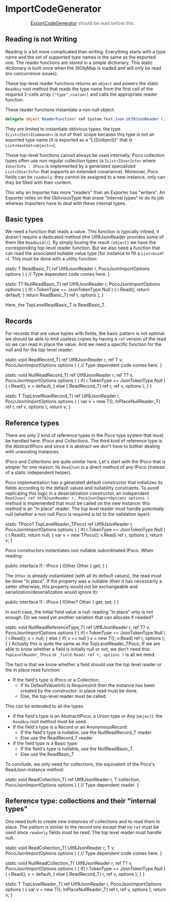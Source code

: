 # ImportCodeGenerator

>> [ExportCodeGenerator](../Export/README.md) should be read before this.

## Reading is not Writing

Reading is a bit more complicated than writing. Everything starts with a type name and the set of supported
type names is the same as the exported one. The reader functions are stored in a simple dictionary.
This static dictionary is built once when the StObjMap is loaded and will only be read (no concurrence issues).
 
These top-level reader functions returns an `object` and powers the static `ReadAny` root method that
reads the type name from the first cell of the required 2-cells array `["type",<value>]` and calls the
appropriate reader function.

These reader functions instantiate a non null object:
```csharp
delegate object ReaderFunction( ref System.Text.Json.Utf8JsonReader r, CK.Poco.Exc.Json.Export.PocoJsonImportOptions options );
```
They are limited to instantiate oblivious types: the type `IList<ISet<ICommand>>` is out of their scope because this
type is not an exported type name (it is exported as a "L(S(object))" that is `List<HashSet<object>>`).

These top-level functions cannot always be used internally: Poco collection types often use non regular collection
types (a `IList<IUserInfo>` where `IUserInfo : IPoco` is implemented by a generated specialized `List<IUserInfo>`
that supports an extended covariance). Moreover, Poco fields can be `readonly`: they cannot be assigned to a new instance,
only can they be filled with their content.

This why an Importer has more "readers" than an Exporter has "writers". An Exporter relies on the ObliviousType that
erase "internal types" to do its job whereas Importers have to deal with these internal types.

## Basic types
We need a function that reads a value. This function is typically inlined, it doesn't require
a dedicated method (the Utf8JsonReader provides some of them like `ReadGuid()`). By simply boxing the result `(object)`
we have the corresponding top-level reader function.
But we also need a function that can read the associated nullable value type (for instance to fill a `List<Guid?>`). This
must be done with a utility function:

static T ReadBasic_T( ref Utf8JsonReader r, PocoJsonImportOptions options )
{
  // Type dependent code comes here.
}

static T? NullReadBasic_T( ref Utf8JsonReader r, PocoJsonImportOptions options )
{
  if( r.TokenType == JsonTokenType.Null )
  {
    r.Read();
    return default;
  }
  return ReadBasic_T( ref r, options );
}

Here, the TopLevelReadBasic_T is ReadBasic_T.

## Records
For records that are value tuples with fields, the basic pattern is not optimal: we should be able to limit
useless copies by having a `ref` version of the read so we can read in place the value. And we need a specific
function for the null and for the top-level reader:

static void ReadRecord_T( ref Utf8JsonReader r, ref T v, PocoJsonImportOptions options )
{
  // Type dependent code comes here.
}

static void NullReadRecord_T( ref Utf8JsonReader r, ref T? v, PocoJsonImportOptions options )
{
  if( r.TokenType == JsonTokenType.Null )
  {
    r.Read();
    v = default;
  }
  else
  {
    ReadRecord_T( ref r, ref v, options );
  }
}

static T TopLevelReadRecord_T( ref Utf8JsonReader r, PocoJsonImportOptions options )
{
  var v = new T();
  InPlaceNullReader_T( ref r, ref v, options );
  return v;
}

## Reference types

There are only 2 kind of reference types in the Poco type system that must be handled here:
IPoco and Collections. The third kind of reference type is the AbstractIPoco and since it is
abstract we don't have to bother dealing with unexisting instances.

IPoco and Collections are quite similar here. Let's start with the IPoco that is simpler for one
reason: its `ReadJson` is a direct method of any IPoco (instead of a static independent helper).

Poco implementation has a generated default constructor that initializes its fields according to the
default values and nullability constraints. To avoid replicating this logic in a deserialization
constructor, an independent `ReadJson( ref Utf8JsonReader r, PocoJsonImportOptions options )`
method is implemented that must be called on the new instance: this method is an "in place" reader.
The top level reader must handle potentially null (whether a non null Poco is required is let to the
validation layer):

static TPoco? TopLevelReader_TPoco( ref Utf8JsonReader r, PocoJsonImportOptions options )
{
  if( r.TokenType == JsonTokenType.Null )
  {
    r.Read();
    return null;
  }
  var v = new TPoco();
  v.Read( ref r, options );
  return v;
}

Poco constructors instantiates non nullable subordinated IPoco. When reading:

public interface I1 : IPoco
{
  IOther Other { get; } 
}

The `Other` is already instantiated (with all its default values), the read must be done "in place".
If the property was a nullable (then it has necessarily a setter otherwise, this property would not be exchangeable
and serialization/deserialization would ignore it):

public interface I1 : IPoco
{
  IOther? Other { get; set; } 
}

In such case, the initial field value is null: reading "in place" only is not enough.
Do we need yet another variation that can allocate if needed?

static void NullReadReferenceType_T( ref Utf8JsonReader r, ref T? v, PocoJsonImportOptions options )
{
  if( r.TokenType == JsonTokenType.Null )
  {
    r.Read();
    v = null;
  }
  else
  {
    if( v == null ) v = new T();
    v.Read( ref r, options );
  }
}
Actually this is quite the same as the TopLevelReader_TPoco. If we are able to know whether a field
is initially null or not, we don't need this: `TopLevelReader_TPoco` or `_field.Read( ref r, options )`
is all we need.

The fact is that we know whether a field should use the top level reader or the in place read function:
- If the field's type is IPoco or a Collection:
  - If its DefaultValueInfo is RequiresInit then the instance has been created by the constructor: in place read
    must be done.
  - Else, the top-level reader must be called.

This can be extended to all the types
- If the field's type is an AbstractIPoco, a Union type or Any (`object`): the `ReadAny` root method must be used.
- If the field's type is a Record or an AnonymousRecord:
  - If the field's type is nullable, use the NullReadRecord_T reader.
  - Else use the ReadRecord_T reader
- If the field type is a Basic type:
  -  If the field's type is nullable, use the NullReadBasic_T.
  -  Else use the ReadBasic_T

To conclude, we only need for collections, the equivalent of the Poco's ReadJson instance method:

static void ReadCollection_T( ref Utf8JsonReader r, T collection, PocoJsonImportOptions options )
{
  // Type dependent reader.
}


## Reference type: collections and their "internal types"
One need both to create new instances of collections and to read them in place.
The pattern is similar to the record one except that no `ref` must be used since
`readonly` fields must be read.
The top level reader must handle null.

static void ReadCollection_T( Utf8JsonReader r, T v, PocoJsonImportOptions options )
{
  // Type dependent code comes here.
}

static void NullReadCollection_T( Utf8JsonReader r, ref T? v, PocoJsonImportOptions options )
{
  if( r.TokenType == JsonTokenType.Null )
  {
    r.Read();
    v = default;
  }
  else
  {
    ReadRecord_T( r, ref v, options );
  }
}

static T TopLevelReader_T( ref Utf8JsonReader r, PocoJsonImportOptions options )
{
  var v = new T();
  InPlaceNullReader_T( ref r, ref v, options );
  return v;
}



